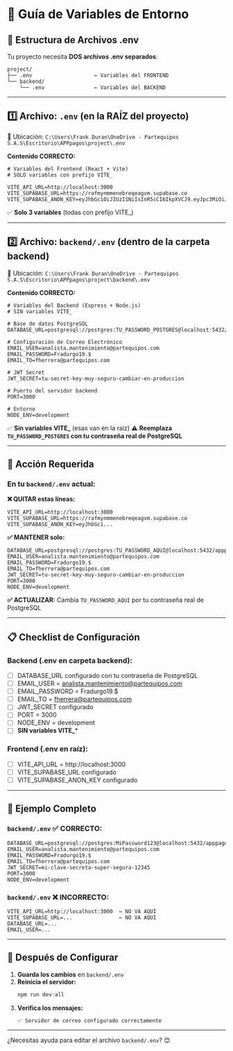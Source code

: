 # 📝 Guía de Variables de Entorno

## 📂 Estructura de Archivos .env

Tu proyecto necesita **DOS archivos .env separados**:

```
project/
├── .env                    ← Variables del FRONTEND
└── backend/
    └── .env                ← Variables del BACKEND
```

---

## 1️⃣ **Archivo: `.env` (en la RAÍZ del proyecto)**

📁 Ubicación: `C:\Users\Frank Duran\OneDrive - Partequipos S.A.S\Escritorio\APPpagos\project\.env`

**Contenido CORRECTO:**

```env
# Variables del Frontend (React + Vite)
# SOLO variables con prefijo VITE_

VITE_API_URL=http://localhost:3000
VITE_SUPABASE_URL=https://rafmynmmenebreqeagvm.supabase.co
VITE_SUPABASE_ANON_KEY=eyJhbGciOiJIUzI1NiIsInR5cCI6IkpXVCJ9.eyJpc3MiOiJzdXBhYmFzZSIsInJlZiI6InJhZm15bm1tZW5lYnJlcWVhZ3ZtIiwicm9sZSI6ImFub24iLCJpYXQiOjE3NTkzNTAxNjQsImV4cCI6MjA3NDkyNjE2NH0.lVg3AcX3Ki31GEKoDRdDXxO4sV0Um4a2vjaw2iVOXQE
```

✅ **Solo 3 variables** (todas con prefijo VITE_)

---

## 2️⃣ **Archivo: `backend/.env` (dentro de la carpeta backend)**

📁 Ubicación: `C:\Users\Frank Duran\OneDrive - Partequipos S.A.S\Escritorio\APPpagos\project\backend\.env`

**Contenido CORRECTO:**

```env
# Variables del Backend (Express + Node.js)
# SIN variables VITE_

# Base de datos PostgreSQL
DATABASE_URL=postgresql://postgres:TU_PASSWORD_POSTGRES@localhost:5432/apppagos

# Configuración de Correo Electrónico
EMAIL_USER=analista.mantenimiento@partequipos.com
EMAIL_PASSWORD=Fradurgo19.$
EMAIL_TO=fherrera@partequipos.com

# JWT Secret
JWT_SECRET=tu-secret-key-muy-seguro-cambiar-en-produccion

# Puerto del servidor backend
PORT=3000

# Entorno
NODE_ENV=development
```

✅ **Sin variables VITE_** (esas van en la raíz)
⚠️ **Reemplaza `TU_PASSWORD_POSTGRES` con tu contraseña real de PostgreSQL**

---

## 🔧 **Acción Requerida**

### **En tu `backend/.env` actual:**

**❌ QUITAR estas líneas:**
```env
VITE_API_URL=http://localhost:3000
VITE_SUPABASE_URL=https://rafmynmmenebreqeagvm.supabase.co
VITE_SUPABASE_ANON_KEY=eyJhbGci...
```

**✅ MANTENER solo:**
```env
DATABASE_URL=postgresql://postgres:TU_PASSWORD_AQUI@localhost:5432/apppagos
EMAIL_USER=analista.mantenimiento@partequipos.com
EMAIL_PASSWORD=Fradurgo19.$
EMAIL_TO=fherrera@partequipos.com
JWT_SECRET=tu-secret-key-muy-seguro-cambiar-en-produccion
PORT=3000
NODE_ENV=development
```

**✅ ACTUALIZAR:**
Cambia `TU_PASSWORD_AQUI` por tu contraseña real de PostgreSQL

---

## 📋 **Checklist de Configuración**

### Backend (.env en carpeta backend):
- [ ] DATABASE_URL configurado con tu contraseña de PostgreSQL
- [ ] EMAIL_USER = analista.mantenimiento@partequipos.com
- [ ] EMAIL_PASSWORD = Fradurgo19.$
- [ ] EMAIL_TO = fherrera@partequipos.com
- [ ] JWT_SECRET configurado
- [ ] PORT = 3000
- [ ] NODE_ENV = development
- [ ] **SIN variables VITE_***

### Frontend (.env en raíz):
- [ ] VITE_API_URL = http://localhost:3000
- [ ] VITE_SUPABASE_URL configurado
- [ ] VITE_SUPABASE_ANON_KEY configurado

---

## 🎯 **Ejemplo Completo**

### `backend/.env` ✅ CORRECTO:
```env
DATABASE_URL=postgresql://postgres:MiPassword123@localhost:5432/apppagos
EMAIL_USER=analista.mantenimiento@partequipos.com
EMAIL_PASSWORD=Fradurgo19.$
EMAIL_TO=fherrera@partequipos.com
JWT_SECRET=mi-clave-secreta-super-segura-12345
PORT=3000
NODE_ENV=development
```

### `backend/.env` ❌ INCORRECTO:
```env
VITE_API_URL=http://localhost:3000  ← NO VA AQUÍ
VITE_SUPABASE_URL=...               ← NO VA AQUÍ
DATABASE_URL=...
EMAIL_USER=...
```

---

## 🚀 **Después de Configurar**

1. **Guarda los cambios** en `backend/.env`
2. **Reinicia el servidor:**
   ```powershell
   npm run dev:all
   ```
3. **Verifica los mensajes:**
   ```
   ✅ Servidor de correo configurado correctamente
   ```

---

¿Necesitas ayuda para editar el archivo `backend/.env`? 😊

